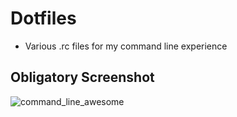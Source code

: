 # Dotfiles
 - Various .rc files for my command line experience
 
## Obligatory Screenshot

![command_line_awesome](https://dl.dropbox.com/u/34865/Screenshots/command_line_awesome.png)
